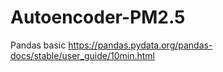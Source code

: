 # Autoencoder-PM2.5
Pandas basic 
https://pandas.pydata.org/pandas-docs/stable/user_guide/10min.html
